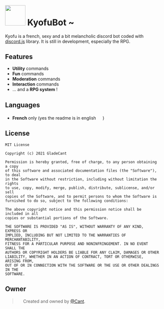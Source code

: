 # <img src='https://cdn.discordapp.com/attachments/752433631255068742/865242273431420978/kyofu.png' height='65.678'> KyofuBot ~
Kyofu is a french, sexy and a bit melancholic discord bot coded with [discord.js](https://discord.js.org/#/) library.
It is still in development, especially the RPG. 

## Features
* **Utility** commands
* **Fun** commands
* **Moderation** commands
* **Interaction** commands
* ... and a **RPG system** !

## Languages
* **French** only (yes the readme is in english <img src='https://cdn.discordapp.com/emojis/732978705567187045.png' height='17.666'>)

## License
```
MIT License

Copyright (c) 2021 GladeCant

Permission is hereby granted, free of charge, to any person obtaining a copy
of this software and associated documentation files (the "Software"), to deal
in the Software without restriction, including without limitation the rights
to use, copy, modify, merge, publish, distribute, sublicense, and/or sell
copies of the Software, and to permit persons to whom the Software is
furnished to do so, subject to the following conditions:

The above copyright notice and this permission notice shall be included in all
copies or substantial portions of the Software.

THE SOFTWARE IS PROVIDED "AS IS", WITHOUT WARRANTY OF ANY KIND, EXPRESS OR
IMPLIED, INCLUDING BUT NOT LIMITED TO THE WARRANTIES OF MERCHANTABILITY,
FITNESS FOR A PARTICULAR PURPOSE AND NONINFRINGEMENT. IN NO EVENT SHALL THE
AUTHORS OR COPYRIGHT HOLDERS BE LIABLE FOR ANY CLAIM, DAMAGES OR OTHER
LIABILITY, WHETHER IN AN ACTION OF CONTRACT, TORT OR OTHERWISE, ARISING FROM,
OUT OF OR IN CONNECTION WITH THE SOFTWARE OR THE USE OR OTHER DEALINGS IN THE
SOFTWARE.
```

## Owner
> <img src='https://cdn.discordapp.com/emojis/812992729797230592.png?v=1' height='15'> Created and owned by [@Cant](https://github.com/GladeCant/).


